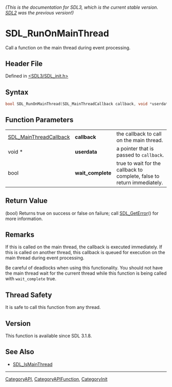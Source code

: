 ###### (This is the documentation for SDL3, which is the current stable version. [SDL2](https://wiki.libsdl.org/SDL2/) was the previous version!)
# SDL_RunOnMainThread

Call a function on the main thread during event processing.

## Header File

Defined in [<SDL3/SDL_init.h>](https://github.com/libsdl-org/SDL/blob/main/include/SDL3/SDL_init.h)

## Syntax

```c
bool SDL_RunOnMainThread(SDL_MainThreadCallback callback, void *userdata, bool wait_complete);
```

## Function Parameters

|                                                  |                   |                                                                         |
| ------------------------------------------------ | ----------------- | ----------------------------------------------------------------------- |
| [SDL_MainThreadCallback](SDL_MainThreadCallback) | **callback**      | the callback to call on the main thread.                                |
| void *                                           | **userdata**      | a pointer that is passed to `callback`.                                 |
| bool                                             | **wait_complete** | true to wait for the callback to complete, false to return immediately. |

## Return Value

(bool) Returns true on success or false on failure; call
[SDL_GetError](SDL_GetError)() for more information.

## Remarks

If this is called on the main thread, the callback is executed immediately.
If this is called on another thread, this callback is queued for execution
on the main thread during event processing.

Be careful of deadlocks when using this functionality. You should not have
the main thread wait for the current thread while this function is being
called with `wait_complete` true.

## Thread Safety

It is safe to call this function from any thread.

## Version

This function is available since SDL 3.1.8.

## See Also

- [SDL_IsMainThread](SDL_IsMainThread)

----
[CategoryAPI](CategoryAPI), [CategoryAPIFunction](CategoryAPIFunction), [CategoryInit](CategoryInit)

